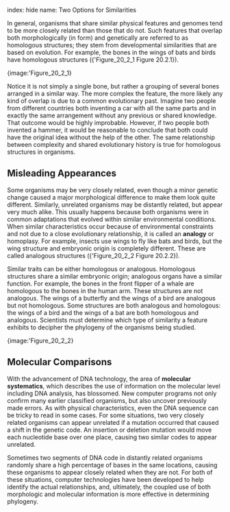 index: hide
name: Two Options for Similarities

In general, organisms that share similar physical features and genomes tend to be more closely related than those that do not. Such features that overlap both morphologically (in form) and genetically are referred to as homologous structures; they stem from developmental similarities that are based on evolution. For example, the bones in the wings of bats and birds have homologous structures ({'Figure_20_2_1 Figure 20.2.1}).


{image:'Figure_20_2_1}
        

Notice it is not simply a single bone, but rather a grouping of several bones arranged in a similar way. The more complex the feature, the more likely any kind of overlap is due to a common evolutionary past. Imagine two people from different countries both inventing a car with all the same parts and in exactly the same arrangement without any previous or shared knowledge. That outcome would be highly improbable. However, if two people both invented a hammer, it would be reasonable to conclude that both could have the original idea without the help of the other. The same relationship between complexity and shared evolutionary history is true for homologous structures in organisms.

## Misleading Appearances

Some organisms may be very closely related, even though a minor genetic change caused a major morphological difference to make them look quite different. Similarly, unrelated organisms may be distantly related, but appear very much alike. This usually happens because both organisms were in common adaptations that evolved within similar environmental conditions. When similar characteristics occur because of environmental constraints and not due to a close evolutionary relationship, it is called an  **analogy** or homoplasy. For example, insects use wings to fly like bats and birds, but the wing structure and embryonic origin is completely different. These are called analogous structures ({'Figure_20_2_2 Figure 20.2.2}).

Similar traits can be either homologous or analogous. Homologous structures share a similar embryonic origin; analogous organs have a similar function. For example, the bones in the front flipper of a whale are homologous to the bones in the human arm. These structures are not analogous. The wings of a butterfly and the wings of a bird are analogous but not homologous. Some structures are both analogous and homologous: the wings of a bird and the wings of a bat are both homologous and analogous. Scientists must determine which type of similarity a feature exhibits to decipher the phylogeny of the organisms being studied.


{image:'Figure_20_2_2}
        

## Molecular Comparisons

With the advancement of DNA technology, the area of  **molecular systematics**, which describes the use of information on the molecular level including DNA analysis, has blossomed. New computer programs not only confirm many earlier classified organisms, but also uncover previously made errors. As with physical characteristics, even the DNA sequence can be tricky to read in some cases. For some situations, two very closely related organisms can appear unrelated if a mutation occurred that caused a shift in the genetic code. An insertion or deletion mutation would move each nucleotide base over one place, causing two similar codes to appear unrelated.

Sometimes two segments of DNA code in distantly related organisms randomly share a high percentage of bases in the same locations, causing these organisms to appear closely related when they are not. For both of these situations, computer technologies have been developed to help identify the actual relationships, and, ultimately, the coupled use of both morphologic and molecular information is more effective in determining phylogeny.
